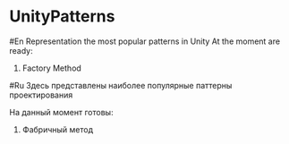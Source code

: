 # UnityPatterns
#En
Representation the most popular patterns in Unity 
At the moment are ready: 
1. Factory Method


#Ru
Здесь представлены наиболее популярные паттерны проектирования

На данный момент готовы:
1. Фабричный метод
